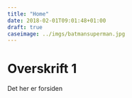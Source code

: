```yaml
---
title: "Home"
date: 2018-02-01T09:01:48+01:00
draft: true
caseimage: ../imgs/batmansuperman.jpg
---
```



<h1 class="center-xs col-xs-12 center-lg col-lg-12"> Overskrift 1 </h1>


Det her er forsiden